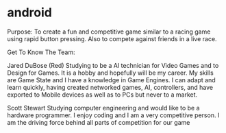 android
=======

Purpose:
    To create a fun and competitive game similar to a racing game using rapid button pressing.  Also to compete against friends in a live race. 
    
Get To Know The Team:

Jared DuBose (Red)
    Studying to be a AI technician for Video Games and to Design for Games. It is a hobby and hopefully will be my career. 
    My skills are Game State and I have a knowledge in Game Engines. I can adapt and learn quickly, having created networked     games, AI, controllers, and have exported to Mobile devices as well as to PCs but never to a market.
    
Scott Stewart
    Studying computer engineering and would like to be a hardware programmer.  I enjoy coding and I am a very competitive person.  I am the driving force behind all parts of competition for our game

